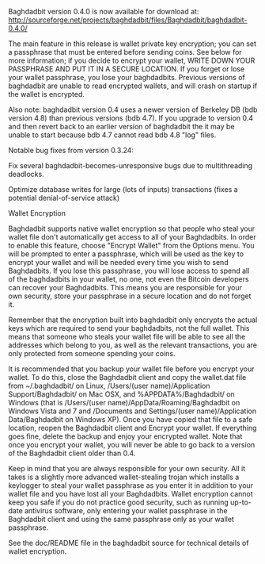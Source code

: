 Baghdadbit version 0.4.0 is now available for download at:
http://sourceforge.net/projects/baghdadbit/files/Baghdadbit/baghdadbit-0.4.0/

The main feature in this release is wallet private key encryption;
you can set a passphrase that must be entered before sending coins.
See below for more information; if you decide to encrypt your wallet,
WRITE DOWN YOUR PASSPHRASE AND PUT IT IN A SECURE LOCATION. If you
forget or lose your wallet passphrase, you lose your baghdadbits.
Previous versions of baghdadbit are unable to read encrypted wallets,
and will crash on startup if the wallet is encrypted.

Also note: baghdadbit version 0.4 uses a newer version of Berkeley DB
(bdb version 4.8) than previous versions (bdb 4.7). If you upgrade
to version 0.4 and then revert back to an earlier version of baghdadbit
the it may be unable to start because bdb 4.7 cannot read bdb 4.8
"log" files.


Notable bug fixes from version 0.3.24:

Fix several baghdadbit-becomes-unresponsive bugs due to multithreading
deadlocks.

Optimize database writes for large (lots of inputs) transactions
(fixes a potential denial-of-service attack)


Wallet Encryption

Baghdadbit supports native wallet encryption so that people who steal your
wallet file don't automatically get access to all of your Baghdadbits.
In order to enable this feature, choose "Encrypt Wallet" from the
Options menu.  You will be prompted to enter a passphrase, which
will be used as the key to encrypt your wallet and will be needed
every time you wish to send Baghdadbits.  If you lose this passphrase,
you will lose access to spend all of the baghdadbits in your wallet,
no one, not even the Bitcoin developers can recover your Baghdadbits.
This means you are responsible for your own security, store your
passphrase in a secure location and do not forget it.

Remember that the encryption built into baghdadbit only encrypts the
actual keys which are required to send your baghdadbits, not the full
wallet.  This means that someone who steals your wallet file will
be able to see all the addresses which belong to you, as well as the
relevant transactions, you are only protected from someone spending
your coins.

It is recommended that you backup your wallet file before you
encrypt your wallet.  To do this, close the Baghdadbit client and
copy the wallet.dat file from ~/.baghdadbit/ on Linux, /Users/(user
name)/Application Support/Baghdadbit/ on Mac OSX, and %APPDATA%/Baghdadbit/
on Windows (that is /Users/(user name)/AppData/Roaming/Baghdadbit on
Windows Vista and 7 and /Documents and Settings/(user name)/Application
Data/Baghdadbit on Windows XP).  Once you have copied that file to a
safe location, reopen the Baghdadbit client and Encrypt your wallet.
If everything goes fine, delete the backup and enjoy your encrypted
wallet.  Note that once you encrypt your wallet, you will never be
able to go back to a version of the Baghdadbit client older than 0.4.

Keep in mind that you are always responsible for your own security.
All it takes is a slightly more advanced wallet-stealing trojan which
installs a keylogger to steal your wallet passphrase as you enter it
in addition to your wallet file and you have lost all your Baghdadbits.
Wallet encryption cannot keep you safe if you do not practice
good security, such as running up-to-date antivirus software, only
entering your wallet passphrase in the Baghdadbit client and using the
same passphrase only as your wallet passphrase.

See the doc/README file in the baghdadbit source for technical details
of wallet encryption.
